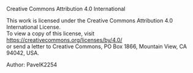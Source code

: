 Creative Commons Attribution 4.0 International

This work is licensed under the Creative Commons Attribution 4.0 International License.  
To view a copy of this license, visit https://creativecommons.org/licenses/by/4.0/  
or send a letter to Creative Commons, PO Box 1866, Mountain View, CA 94042, USA.

Author: PavelK2254
